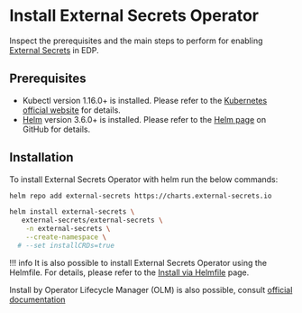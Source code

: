 # Install External Secrets Operator

Inspect the prerequisites and the main steps to perform for enabling [External Secrets](https://external-secrets.io/) in EDP.

## Prerequisites

* Kubectl version 1.16.0+ is installed. Please refer to the [Kubernetes official website](https://kubernetes.io/docs/tasks/tools/) for details.
* [Helm](https://helm.sh) version 3.6.0+ is installed. Please refer to the [Helm page](https://github.com/helm/helm/releases) on GitHub for details.

## Installation

To install External Secrets Operator with helm run the below commands:

```bash
helm repo add external-secrets https://charts.external-secrets.io

helm install external-secrets \
   external-secrets/external-secrets \
    -n external-secrets \
    --create-namespace \
  # --set installCRDs=true
```

!!! info
    It is also possible to install External Secrets Operator using the Helmfile. For details, please refer to the [Install via Helmfile](./install-via-helmfile.md#deploy-nginx-ingress-controller) page.

Install by Operator Lifecycle Manager (OLM) is also possible, consult [official documentation](https://operatorhub.io/operator/external-secrets-operator)
